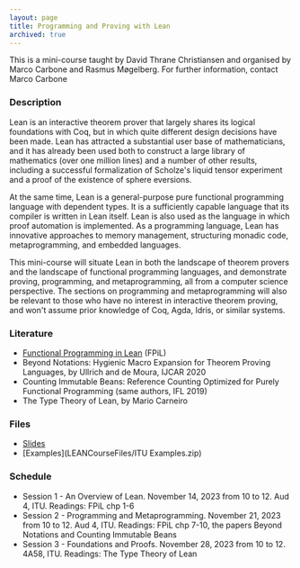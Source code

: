 ```yaml
---
layout: page
title: Programming and Proving with Lean
archived: true
---
```

This is a mini-course taught by David Thrane Christiansen and organised
by Marco Carbone and Rasmus Møgelberg. For further information,
contact Marco Carbone

### Description

Lean is an interactive theorem prover that largely shares its logical foundations with Coq, but in which quite different design decisions have been made. Lean has attracted a substantial user base of mathematicians, and it has already been used both to construct a large library of mathematics (over one million lines) and a number of other results, including a successful formalization of Scholze's liquid tensor experiment and a proof of the existence of sphere eversions.

At the same time, Lean is a general-purpose pure functional programming language with dependent types. It is a sufficiently capable language that its compiler is written in Lean itself. Lean is also used as the language in which proof automation is implemented. As a programming language, Lean has innovative approaches to memory management, structuring monadic code, metaprogramming, and embedded languages.

This mini-course will situate Lean in both the landscape of theorem provers and the landscape of functional programming languages, and demonstrate proving, programming, and metaprogramming, all from a computer science perspective. The sections on programming and metaprogramming will also be relevant to those who have no interest in interactive theorem proving, and won't assume prior knowledge of Coq, Agda, Idris, or similar systems.

### Literature

- [Functional Programming in Lean](https://lean-lang.org/functional_programming_in_lean/) (FPiL)
- Beyond Notations: Hygienic Macro Expansion for Theorem Proving Languages, by Ullrich and de Moura, IJCAR 2020
 - Counting Immutable Beans: Reference Counting Optimized for Purely Functional Programming (same authors, IFL 2019)
 - The Type Theory of Lean, by Mario Carneiro


### Files

- [Slides](LEANCourseFiles/slides.pdf)
- [Examples](LEANCourseFiles/ITU Examples.zip)

### Schedule

- Session 1 - An Overview of Lean. November 14, 2023 from 10 to 12. Aud 4, ITU. Readings: FPiL chp 1-6
- Session 2 - Programming and Metaprogramming. November 21, 2023 from 10 to 12. Aud 4, ITU. Readings: FPiL chp 7-10, the papers Beyond Notations and Counting Immutable Beans
- Session 3 - Foundations and Proofs. November 28, 2023 from 10 to 12. 4A58, ITU. Readings: The Type Theory of Lean
